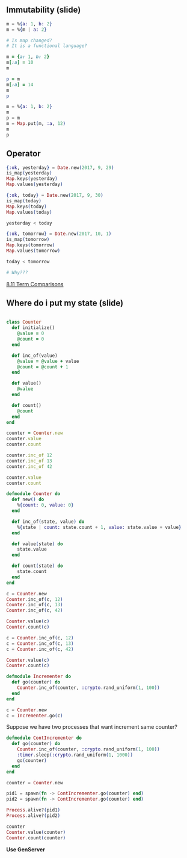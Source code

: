## Immutability (slide)

```elixir
m = %{a: 1, b: 2}
m = %{m | a: 2}

# Is map changed?
# It is a functional language?
```

```ruby
m = {a: 1, b: 2}
m[:a] = 10
m

p = m
m[:a] = 14
m
p
```

```elixir
m = %{a: 1, b: 2}
m
p = m
m = Map.put(m, :a, 12)
m
p
```

## Operator

```elixir
{:ok, yesterday} = Date.new(2017, 9, 29)
is_map(yesterday)
Map.keys(yesterday)
Map.values(yesterday)

{:ok, today} = Date.new(2017, 9, 30)
is_map(today)
Map.keys(today)
Map.values(today)

yesterday < today

{:ok, tomorrow} = Date.new(2017, 10, 1)
is_map(tomorrow)
Map.keys(tomorrow)
Map.values(tomorrow)

today < tomorrow

# Why???
```
[8.11  Term Comparisons](http://erlang.org/doc/reference_manual/expressions.html#id81316])

## Where do i put my state (slide)

```ruby

class Counter
  def initialize()
    @value = 0
    @count = 0
  end

  def inc_of(value)
    @value = @value + value
    @count = @count + 1
  end

  def value()
    @value
  end

  def count()
    @count
  end
end

counter = Counter.new
counter.value
counter.count

counter.inc_of 12
counter.inc_of 13
counter.inc_of 42

counter.value
counter.count

```

```elixir
defmodule Counter do
  def new() do
    %{count: 0, value: 0}
  end

  def inc_of(state, value) do
    %{state | count: state.count + 1, value: state.value + value}
  end

  def value(state) do
    state.value
  end

  def count(state) do
    state.count
  end
end

c = Counter.new
Counter.inc_of(c, 12)
Counter.inc_of(c, 13)
Counter.inc_of(c, 42)

Counter.value(c)
Counter.count(c)

c = Counter.inc_of(c, 12)
c = Counter.inc_of(c, 13)
c = Counter.inc_of(c, 42)

Counter.value(c)
Counter.count(c)
```


```elixir
defmodule Incrementer do
  def go(counter) do
    Counter.inc_of(counter, :crypto.rand_uniform(1, 100))
  end
end

c = Counter.new
c = Incrementer.go(c)
```

Suppose we have two processes that want increment same counter?

```elixir
defmodule ContIncrementer do
  def go(counter) do
    Counter.inc_of(counter, :crypto.rand_uniform(1, 100))
    :timer.sleep(:crypto.rand_uniform(1, 1000))
    go(counter)
  end
end

counter = Counter.new

pid1 = spawn(fn -> ContIncrementer.go(counter) end)
pid2 = spawn(fn -> ContIncrementer.go(counter) end)

Process.alive?(pid1)
Process.alive?(pid2)

counter
Counter.value(counter)
Counter.count(counter)
```

**Use GenServer**
